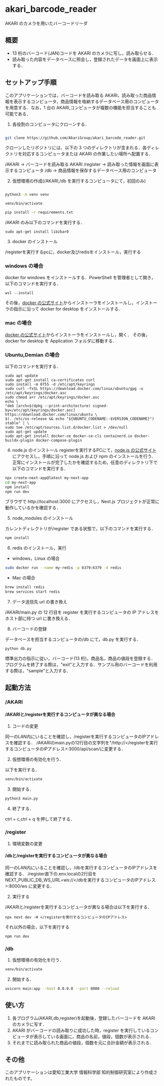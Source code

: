 # akari_barcode_reader

AKARI のカメラを用いたバーコードリーダ

## 概要

- 13 桁のバーコード(JAN)コードを AKARI のカメラに写し，読み取らせる．
- 読み取った内容をデータベースに照会し，登録されたデータを画面上に表示する．

## セットアップ手順

このアプリケーションでは，バーコードを読み取る AKARI，読み取った商品情報を表示するコンピュータ，商品情報を格納するデータベース用のコンピュータを用意する．なお，1 台の AKARI,コンピュータが複数の機能を担当することも可能である．

1. 各役割のコンピュータにクローンする．

```bash

git clone https://github.com/AkariGroup/akari_barcode_reader.git

```

クローンしたリポジトリには、以下の 3 つのディレクトリが含まれる．各ディレクトリを対応するコンピュータまたは AKARI の作業したい場所へ配置する．

/AKARI → バーコードを読み取る AKARI
/register → 読み取った情報を画面に表示するコンピュータ
/db → 商品情報を保存するデータベース用のコンピュータ

2. 仮想環境の作成(/AKARI,/db を実行するコンピュータにて，初回のみ)

```bash

python3 -m venv venv

venv/bin/activate

pip install -r requirements.txt

```

/AKARI のみ以下のコマンドを実行する．

```
sudo apt-get install libzbar0
```

3. docker のインストール

/registerを実行するpcに，docker及びredisをインストール，実行する

### windows の場合

docker for windows をインストールする．PowerShell を管理者として開き，以下のコマンドを実行する．

```
wsl --install
```

その後，[docker の公式サイト](https://www.docker.com/)からインストーラをインストールし，インストーラの指示に沿って docker for desktop をインストールする．

### mac の場合

[docker の公式サイト](https://www.docker.com/)からインストーラをインストールし，開く．
その後，docker for desktop を Application フォルダに移動する．

### Ubuntu,Demian の場合

以下のコマンドを実行する．

```
sudo apt update
sudo apt-get install ca-certificates curl
sudo install -m 0755 -d /etc/apt/keyrings
sudo curl -fsSL https://download.docker.com/linux/ubuntu/gpg -o /etc/apt/keyrings/docker.asc
sudo chmod a+r /etc/apt/keyrings/docker.asc
echo \
"deb [arch=$(dpkg --print-architecture) signed-by=/etc/apt/keyrings/docker.asc] https://download.docker.com/linux/ubuntu \
$(. /etc/os-release && echo "${UBUNTU_CODENAME:-$VERSION_CODENAME}") stable" | \
sudo tee /etc/apt/sources.list.d/docker.list > /dev/null
sudo apt-get update
sudo apt-get install docker-ce docker-ce-cli containerd.io docker-buildx-plugin docker-compose-plugin
```

4. node.js のインストール
registerを実行するPCにて，[node.js の公式サイト](https://nodejs.org/ja/)にアクセスし，手順に沿って node.js および npm のインストールを行う．
正常にインストールが完了したかを確認するため，任意のディレクトリ下で以下のコマンドを実行する．

```bash
npx create-next-app@latest my-next-app
cd my-next-app
npm install
npm run dev
```

ブラウザで http://localhost:3000 にアクセスし，Next.js プロジェクトが正常に動作しているかを確認する．

5. node_modules のインストール

カレントディレクトリが/register である状態で，以下のコマンドを実行する．

```bash
npm install
```

6. redis のインストール，実行

- windows，Linux の場合

```bash
sudo docker run --name my-redis -p 6379:6379 -d redis
```

- Mac の場合

```bash
brew install redis
brew services start redis
```

7. データ送信先 url の書き換え

/AKARI/main.py の 12 行目を register を実行するコンピュータの IP アドレスをホスト部に持つ url に書き換える．

8. バーコードの登録

データベースを担当するコンピュータの/db にて，db.py を実行する．

```
python db.py
```

標準出力の指示に従い，バーコード(13 桁)，商品名，商品の値段を登録する．プログラムを終了する際は，"exit"と入力する．サンプル用のバーコードを利用する際は，"sample"と入力する．

## 起動方法

### /AKARI

#### /AKARIと/registerを実行するコンピュータが異なる場合

1. コードの変更

同一のLAN内にいることを確認し，/registerを実行するコンピュータのIPアドレスを確認する．
/AKARIのmain.pyの12行目の文字列を"/http://</registerを実行するコンピュータのIPアドレス>:3000/api/scan/に変更する．

2. 仮想環境の有効化を行う．

以下を実行する．

```bash
venv/bin/activate
```

3. 開始する．

```bash
python3 main.py
```

4. 終了する．

ctrl + c,ctrl + q を押して終了する．

### /register

1. 環境変数の変更

#### /dbと/registerを実行するコンピュータが異なる場合
同一のLAN内にいることを確認し，/dbを実行するコンピュータのIPアドレスを確認する．
/register直下の.env.localの2行目をNEXT_PUBLIC_DB_WS_URL=ws://</dbを実行するコンピュータのIPアドレス>:8000/ws
に変更する．

2. 実行する

/AKARIと/registerを実行するコンピュータが異なる場合は以下を実行する．

```
npx next dev -H </registerを実行するコンピュータのIPアドレス>
```

それ以外の場合，以下を実行する

```
npm run dev
```

### /db

1. 仮想環境の有効化を行う．
```bash
venv/bin/activate
```

2. 開始する．

```bash
uvicorn main:app --host 0.0.0.0 --port 8000 --reload
```

## 使い方

1. 各プログラム(AKARI,db,register)を起動後，登録したバーコードを AKARI のカメラに写す．
2. AKARI がバーコードの読み取りに成功した時，register を実行しているコンピュータが表示している画面に，商品の名前，値段，個数が表示される．
3. それまでに読み取られた商品の値段，個数を元に合計金額が表示される．

## その他

このアプリケーションは愛知工業大学 情報科学部 知的制御研究室により作成されたものです。
